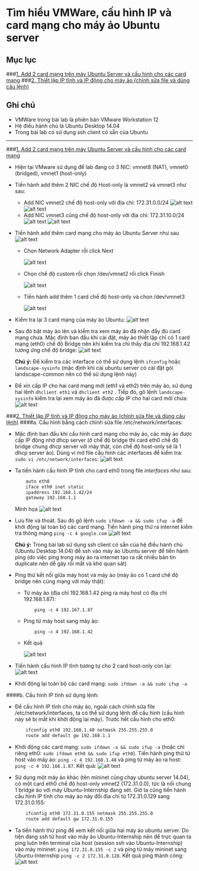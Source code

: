# Tìm hiểu VMWare, cấu hình IP và card mạng cho máy ảo Ubuntu server

## Mục lục
###[1. Add 2 card mạng trên máy Ubuntu Server và cấu hình cho các card mạng](#add_nic)
###[2. Thiết lập IP tĩnh và IP động cho máy ảo (chỉnh sửa file và dùng câu lệnh)](#set_ip)

## Ghi chú
* VMWare trong bài lab là phiên bản VMware Workstation 12
* Hệ điều hành chủ là Ubuntu Desktop 14.04
* Trong bài lab có sử dụng ssh client có sẵn của Ubuntu

---
###[1. Add 2 card mạng trên máy Ubuntu Server và cấu hình cho các card mạng](https://github.com/thaihust/vnpt-cloud-internship/blob/master/041416_Pham-Hong-Thai_Bao-cao-tim-hieu-VMware.md#add_nic)
- Hiện tại VMware sử dụng để lab đang có 3 NIC:  vmnet8 (NAT), vmnet0 (bridged), vmnet1 (host-only)   
- Tiến hành add thêm 2 NIC chế độ Host-only là vmnet2 và vmnet3 như sau:
	+ Add NIC vmnet2 chế độ host-only với địa chỉ: 172.31.0.0/24
		![alt text](https://drive.google.com/uc?id=0Bw96fRvq9ILPX0VkSjc5WTRtYnM)
		![alt text](https://drive.google.com/uc?id=0Bw96fRvq9ILPWjJYTkh2cC02Q2c)
	+ Add NIC vmnet3 cũng chế độ host-only với địa chỉ: 172.31.10.0/24
		![alt text](https://drive.google.com/uc?id=0Bw96fRvq9ILPYU5meUVtTVJKNkk)
		![alt text](https://drive.google.com/uc?id=0Bw96fRvq9ILPRlRiVUoxSW91am8)

- Tiến hành add thêm card mạng cho máy ảo Ubuntu Server như sau
 		![alt text](https://drive.google.com/uc?id=0Bw96fRvq9ILPeVpRMXU1N3FUdjQ)

 	+ Chọn Network Adapter rồi click Next

 		![alt text](https://drive.google.com/uc?id=0Bw96fRvq9ILPYUJxSkJMWHlwcDQ)

 	+ Chọn chế độ custom rồi chọn /dev/vmnet2 rồi click Finish

 		![alt text](https://drive.google.com/uc?id=0Bw96fRvq9ILPWFhJdlNxeVE5TVU)

 	+ Tiến hành add thêm 1 card chế độ host-only và chọn /dev/vmnet3

 		![alt text](https://drive.google.com/uc?id=0Bw96fRvq9ILPM1J2UzFuSnd4akU)

- Kiểm tra lại 3 card mạng của máy ảo Ubuntu:
		![alt text](https://drive.google.com/uc?id=0Bw96fRvq9ILPNmdnYnY5ZldKdG8)

- Sau đó bật máy ảo lên và kiểm tra xem máy ảo đã nhận đầy đủ card mạng chưa. Mặc định ban đầu khi cài đặt, máy ảo thiết lập chỉ có 1 card mạng (eth0) chế độ Bridge nên khi kiểm tra chỉ thấy địa chỉ 192.168.1.42 tương ứng chế độ bridge:
		![alt text](https://drive.google.com/uc?id=0Bw96fRvq9ILPNDJrd0ZFYjJSbDA)

	**Chú ý:**
	Để kiểm tra các interface có thể sử dụng lệnh `ifconfig` hoặc `landscape-sysinfo` (mặc định khi cài ubuntu server có cài đặt gói landscape-common nên có thể sử dụng lệnh này)
- Để xin cấp IP cho hai card mạng mới (eth1 và eth2) trên máy ảo, sử dụng hai lệnh `dhclient eth1` và `dhclient eth2` . Tiếp đó, gõ lệnh `landscape-sysinfo` kiểm tra lại xem máy ảo đã được cấp IP cho hai card mới chưa: 
		![alt text](https://drive.google.com/uc?id=0Bw96fRvq9ILPQ1ZLRUFUYVVkeEU)

###[2. Thiết lập IP tĩnh và IP động cho máy ảo (chỉnh sửa file và dùng câu lệnh)](https://github.com/thaihust/vnpt-cloud-internship/blob/master/041416_Pham-Hong-Thai_Bao-cao-tim-hieu-VMware.md#set_ip)
####a. Cấu hình bằng cách chỉnh sửa file /etc/network/interfaces:
- Mặc định ban đầu khi cấu hình card mạng cho máy ảo, các máy ảo được cấp IP động nhờ dhcp server (ở chế độ bridge thì card eth0 chế độ bridge chung dhcp server với máy thật, còn chế độ host-only sẽ là 1 dhcp server ảo). Dùng vi mở file cấu hình các interfaces để kiểm tra: `sudo vi /etc/network/interfaces`:
		![alt text](https://drive.google.com/uc?id=0Bw96fRvq9ILPOHN5ZjdyZWRCNkE)

- Ta tiến hành cấu hình IP tĩnh cho card eth0 trong file *interfaces* như sau:

	```sh
		auto eth0
		iface eth0 inet static
		ipaddress 192.168.1.42/24
		gateway 192.168.1.1
	```
	Minh họa
		![alt text](https://drive.google.com/uc?id=0Bw96fRvq9ILPT1lRdWl4YmFFUUk)

- Lưu file và thoát. Sau đó gõ lệnh `sudo ifdown -a && sudo ifup -a` để khởi động lại toàn bộ các card mạng. Tiến hành ping thử ra internet kiểm tra thông mạng `ping -c 4 google.com`
		![alt text](https://drive.google.com/uc?id=0Bw96fRvq9ILPY0dqTXp0NTVMSEE)

	**Chú ý:**
	Trong bài lab sử dụng ssh client có sẵn của hệ điều hành chủ (Ubuntu Desktop 14.04) để ssh vào máy ảo Ubuntu server để tiến hành ping (do việc ping trong máy ảo ra internet tạo ra rất nhiều bản tin duplicate nên dễ gây rối mắt và khó quan sát)
- Ping thử kết nối giữa máy host và máy ảo (máy ảo có 1 card chế độ bridge nên cùng mạng với máy thật): 
	+ Từ máy ảo (địa chỉ 192.168.1.42 ping ra máy host có địa chỉ 192.168.1.87):
		```
			ping -c 4 192.167.1.87
		```
	+ Ping từ máy host sang máy ảo:
		```
			ping -c 4 192.168.1.42
		```
	+ Kết quả

		![alt text](https://drive.google.com/uc?id=0Bw96fRvq9ILPV2hiclVZN3l6UFE)

- Tiến hành cấu hình IP tĩnh tương tự cho 2 card host-only còn lại:
		![alt text](https://drive.google.com/uc?id=0Bw96fRvq9ILPSE9yUkVRU2Y1akk)

- Khởi động lại toàn bộ các card mạng: `sudo ifdown -a && sudo ifup -a`

####b. Cấu hình IP tĩnh sử dụng lệnh:
- Để cấu hình IP tĩnh cho máy ảo, ngoài cách chỉnh sửa file /etc/network/interfaces, ta có thể sử dụng lệnh để cấu hình (cấu hình này sẽ bị mất khi khởi động lại máy). Trước hết cấu hình cho eth0:

	```sh
		ifconfig eth0 192.168.1.48 netmask 255.255.255.0
		route add default gw 192.168.1.1
	```
- Khởi động các card mạng: `sudo ifdown -a && sudo ifup -a` (hoặc chỉ riêng eth0: `sudo ifdown eth0 && sudo ifup eth0`). Tiến hành ping thử từ host vào máy ảo: `ping -c 4 192.168.1.48` và ping từ máy ảo ra host: `ping -c 4 192.168.1.87`. Kết quả:
		![alt text](https://drive.google.com/uc?id=0Bw96fRvq9ILPV2hiclVZN3l6UFE)

- Sử dụng một máy ảo khác (tên mininet cũng chạy ubuntu server 14.04), có một card eth0 chế độ host-only vmnet2 (172.31.0.0), tức là nối chung 1 bridge ảo với máy Ubuntu-Internship đang xét. Giờ ta cũng tiến hành cấu hình IP tĩnh cho máy ảo này đổi địa chỉ từ 172.31.0.129 sang 172.31.0.155:

	```sh
		ifconfig eth0 172.31.0.155 netmask 255.255.255.0
		route add default gw 172.31.0.155
	```

- Ta tiến hành thử ping để xem kết nối giữa hai máy ảo ubuntu server. Do tiện đang ssh từ host vào máy ảo Ubuntu-Internship nên để trực quan ta ping luôn trên terminal của host (session ssh vào Ubuntu-Internship) vào máy mininet: `ping 172.31.0.155 -c 2` và ping từ máy mininet sang Ubuntu-Internship `ping -c 2 172.31.0.128`. Kết quả ping thành công:
		![alt text](https://drive.google.com/uc?id=0Bw96fRvq9ILPc0dzQl9PZ0M0ZEU)
	



